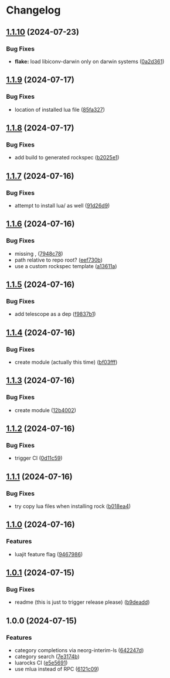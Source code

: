 # Changelog

## [1.1.10](https://github.com/benlubas/neorg-se/compare/v1.1.9...v1.1.10) (2024-07-23)


### Bug Fixes

* **flake:** load libiconv-darwin only on darwin systems ([0a2d361](https://github.com/benlubas/neorg-se/commit/0a2d361afe624c1881ba2a65a755dc2e46394de9))

## [1.1.9](https://github.com/benlubas/neorg-se/compare/v1.1.8...v1.1.9) (2024-07-17)


### Bug Fixes

* location of installed lua file ([85fa327](https://github.com/benlubas/neorg-se/commit/85fa327f5afd0cdeaae61b768b18346594cd152c))

## [1.1.8](https://github.com/benlubas/neorg-se/compare/v1.1.7...v1.1.8) (2024-07-17)


### Bug Fixes

* add build to generated rockspec ([b2025e1](https://github.com/benlubas/neorg-se/commit/b2025e16b1d422bad9fda85a31dea800289173a2))

## [1.1.7](https://github.com/benlubas/neorg-se/compare/v1.1.6...v1.1.7) (2024-07-16)


### Bug Fixes

* attempt to install lua/ as well ([91d26d9](https://github.com/benlubas/neorg-se/commit/91d26d93ec16efd79f5a48748513c516cc1cef6b))

## [1.1.6](https://github.com/benlubas/neorg-se/compare/v1.1.5...v1.1.6) (2024-07-16)


### Bug Fixes

* missing , ([7948c78](https://github.com/benlubas/neorg-se/commit/7948c78c3642ea9b2b36c6c273ef0ed8aa36a49f))
* path relative to repo root? ([eef730b](https://github.com/benlubas/neorg-se/commit/eef730b5d9cf87e72f0d2aa28ba310ab6c21058f))
* use a custom rockspec template ([a13611a](https://github.com/benlubas/neorg-se/commit/a13611a7af78a6a49dbed0a7d6a952b86e3d3e9a))

## [1.1.5](https://github.com/benlubas/neorg-se/compare/v1.1.4...v1.1.5) (2024-07-16)


### Bug Fixes

* add telescope as a dep ([f9837b1](https://github.com/benlubas/neorg-se/commit/f9837b151340a6efe2221c1cab96ba96e348babe))

## [1.1.4](https://github.com/benlubas/neorg-se/compare/v1.1.3...v1.1.4) (2024-07-16)


### Bug Fixes

* create module  (actually this time) ([bf03fff](https://github.com/benlubas/neorg-se/commit/bf03ffff7288bdf297b02dc1745af8fd894cb6ef))

## [1.1.3](https://github.com/benlubas/neorg-se/compare/v1.1.2...v1.1.3) (2024-07-16)


### Bug Fixes

* create module ([12b4002](https://github.com/benlubas/neorg-se/commit/12b40025321cbc2aaa6825548bed8d38c37b3904))

## [1.1.2](https://github.com/benlubas/neorg-se/compare/v1.1.1...v1.1.2) (2024-07-16)


### Bug Fixes

* trigger CI ([0d11c59](https://github.com/benlubas/neorg-se/commit/0d11c59e01441dd1fa74c3fb8ac695840cfc2e4a))

## [1.1.1](https://github.com/benlubas/neorg-se/compare/v1.1.0...v1.1.1) (2024-07-16)


### Bug Fixes

* try copy lua files when installing rock ([b018ea4](https://github.com/benlubas/neorg-se/commit/b018ea4be046bd5eb7dda10050fa4b89c8d76604))

## [1.1.0](https://github.com/benlubas/neorg-se/compare/v1.0.1...v1.1.0) (2024-07-16)


### Features

* luajit feature flag ([9467986](https://github.com/benlubas/neorg-se/commit/9467986666731f10cce764a29cf15ffc1eb5016d))

## [1.0.1](https://github.com/benlubas/neorg-se/compare/v1.0.0...v1.0.1) (2024-07-15)


### Bug Fixes

* readme (this is just to trigger release please) ([b9deadd](https://github.com/benlubas/neorg-se/commit/b9deadd0b4a9410d4be7300beb720ff2fa32bed2))

## 1.0.0 (2024-07-15)


### Features

* category completions via neorg-interim-ls ([642247d](https://github.com/benlubas/neorg-se/commit/642247d59165af3138c14384b494f8aac5454326))
* category search ([7e3174b](https://github.com/benlubas/neorg-se/commit/7e3174b877fa7db6b1d557348d4632503380540f))
* luarocks CI ([e5e5691](https://github.com/benlubas/neorg-se/commit/e5e5691b16435dc4ab9162d9009266d0a40745ca))
* use mlua instead of RPC ([6121c09](https://github.com/benlubas/neorg-se/commit/6121c09b48133a90f17e29f7a61f9177967dd50b))
